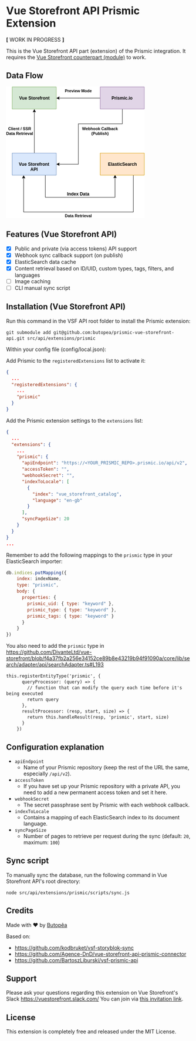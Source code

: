 # Vue Storefront API Prismic Extension

**[** WORK IN PROGRESS **]**

This is the Vue Storefront API part (extension) of the Prismic integration. It requires the [Vue Storefront counterpart (module)](https://github.com/butopea/prismic-vue-storefront) to work.

## Data Flow

![](docs/assets/dataflow.png)

## Features (Vue Storefront API)

- [X] Public and private (via access tokens) API support
- [X] Webhook sync callback support (on publish)
- [X] ElasticSearch data cache
- [X] Content retrieval based on ID/UID, custom types, tags, filters, and languages
- [ ] Image caching
- [ ] CLI manual sync script
## Installation (Vue Storefront API)

Run this command in the VSF API root folder to install the Prismic extension:

```shell script
git submodule add git@github.com:butopea/prismic-vue-storefront-api.git src/api/extensions/prismic
```
Within your config file (config/local.json):

Add Prismic to the `registeredExtensions` list to activate it:

```json
{
  ...
  "registeredExtensions": {
    ...
    "prismic"
  }
}
```


Add the Prismic extension settings to the `extensions` list:

```json
{
  ...
  "extensions": {
    ...
    "prismic": {
      "apiEndpoint": "https://<YOUR_PRISMIC_REPO>.prismic.io/api/v2",
      "accessToken": "",
      "webhookSecret": "",
      "indexToLocale": [
        {
          "index": "vue_storefront_catalog",
          "language": "en-gb"
        }
      ],
      "syncPageSize": 20
    }
  }
}
...
```

Remember to add the following mappings to the `prismic` type in your ElasticSearch importer:

```javascript
db.indices.putMapping({
    index: indexName,
    type: "prismic",
    body: {
      properties: {
        prismic_uid: { type: "keyword" },
        prismic_type: { type: "keyword" },
        prismic_tags: { type: "keyword" }
      }
    }
})
```

You also need to add the `prismic` type in https://github.com/DivanteLtd/vue-storefront/blob/f4a37fb2a256e34152ce89b8e43219b94f91090a/core/lib/search/adapter/api/searchAdapter.ts#L193

```
this.registerEntityType('prismic', {
      queryProcessor: (query) => {
        // function that can modify the query each time before it's being executed
        return query
      },
      resultProcessor: (resp, start, size) => {
        return this.handleResult(resp, 'prismic', start, size)
      }
    })
```

## Configuration explanation

* `apiEndpoint`
  - Name of your Prismic repository (keep the rest of the URL the same, especially `/api/v2`).
* `accessToken`
  - If you have set up your Prismic repository with a private API, you need to add a new permanent access token and set it here.
* `webhookSecret`
  - The secret passphrase sent by Prismic with each webhook callback.
* `indexToLocale`
  - Contains a mapping of each ElasticSearch index to its document language.
* `syncPageSize`
  - Number of pages to retrieve per request during the sync (default: `20`, maximum: `100`)

## Sync script

To manually sync the database, run the following command in Vue Storefront API's root directory:

```shell script
node src/api/extensions/prismic/scripts/sync.js
```

## Credits

Made with ❤ by [Butopêa](https://butopea.com)

Based on:

* https://github.com/kodbruket/vsf-storyblok-sync
* https://github.com/Agence-DnD/vue-storefront-api-prismic-connector
* https://github.com/BartoszLiburski/vsf-prismic-api

## Support

Please ask your questions regarding this extension on Vue Storefront's Slack https://vuestorefront.slack.com/ You can join via [this invitation link]((https://join.slack.com/t/vuestorefront/shared_invite/enQtNTAwODYzNzI3MjAzLWFkZjc0YjVjODA1Y2I2MTdlNmM0NThjY2M5MzgzN2U2NzE4YmE2YzA4YTM0MTY3OWQzZjBhMjBlZDhmYjAyNGI)).

## License

This extension is completely free and released under the MIT License.
